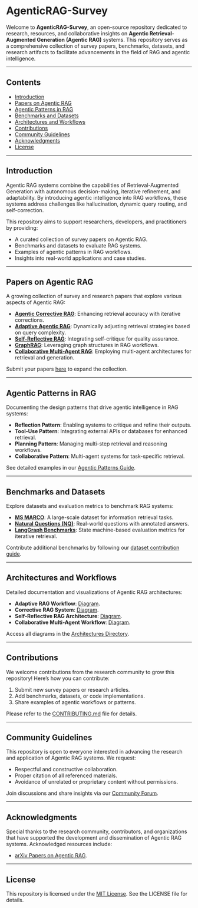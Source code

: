 # **AgenticRAG-Survey**

Welcome to **AgenticRAG-Survey**, an open-source repository dedicated to research, resources, and collaborative insights on **Agentic Retrieval-Augmented Generation (Agentic RAG)** systems. This repository serves as a comprehensive collection of survey papers, benchmarks, datasets, and research artifacts to facilitate advancements in the field of RAG and agentic intelligence.

---

## **Contents**

- [Introduction](#introduction)
- [Papers on Agentic RAG](#papers-on-agentic-rag)
- [Agentic Patterns in RAG](#agentic-patterns-in-rag)
- [Benchmarks and Datasets](#benchmarks-and-datasets)
- [Architectures and Workflows](#architectures-and-workflows)
- [Contributions](#contributions)
- [Community Guidelines](#community-guidelines)
- [Acknowledgments](#acknowledgments)
- [License](#license)

---

## **Introduction**

Agentic RAG systems combine the capabilities of Retrieval-Augmented Generation with autonomous decision-making, iterative refinement, and adaptability. By introducing agentic intelligence into RAG workflows, these systems address challenges like hallucination, dynamic query routing, and self-correction.

This repository aims to support researchers, developers, and practitioners by providing:
- A curated collection of survey papers on Agentic RAG.
- Benchmarks and datasets to evaluate RAG systems.
- Examples of agentic patterns in RAG workflows.
- Insights into real-world applications and case studies.

---

## **Papers on Agentic RAG**

A growing collection of survey and research papers that explore various aspects of Agentic RAG:
- **[Agentic Corrective RAG](#)**: Enhancing retrieval accuracy with iterative corrections.
- **[Adaptive Agentic RAG](#)**: Dynamically adjusting retrieval strategies based on query complexity.
- **[Self-Reflective RAG](#)**: Integrating self-critique for quality assurance.
- **[GraphRAG](#)**: Leveraging graph structures in RAG workflows.
- **[Collaborative Multi-Agent RAG](#)**: Employing multi-agent architectures for retrieval and generation.

Submit your papers [here](#) to expand the collection.

---

## **Agentic Patterns in RAG**

Documenting the design patterns that drive agentic intelligence in RAG systems:
- **Reflection Pattern**: Enabling systems to critique and refine their outputs.
- **Tool-Use Pattern**: Integrating external APIs or databases for enhanced retrieval.
- **Planning Pattern**: Managing multi-step retrieval and reasoning workflows.
- **Collaborative Pattern**: Multi-agent systems for task-specific retrieval.

See detailed examples in our [Agentic Patterns Guide](#).

---

## **Benchmarks and Datasets**

Explore datasets and evaluation metrics to benchmark RAG systems:
- **[MS MARCO](#)**: A large-scale dataset for information retrieval tasks.
- **[Natural Questions (NQ)](#)**: Real-world questions with annotated answers.
- **[LangGraph Benchmarks](#)**: State machine-based evaluation metrics for iterative retrieval.

Contribute additional benchmarks by following our [dataset contribution guide](#).

---

## **Architectures and Workflows**

Detailed documentation and visualizations of Agentic RAG architectures:
- **Adaptive RAG Workflow**: [Diagram](#).
- **Corrective RAG System**: [Diagram](#).
- **Self-Reflective RAG Architecture**: [Diagram](#).
- **Collaborative Multi-Agent Workflow**: [Diagram](#).

Access all diagrams in the [Architectures Directory](#).

---

## **Contributions**

We welcome contributions from the research community to grow this repository! Here’s how you can contribute:
1. Submit new survey papers or research articles.
2. Add benchmarks, datasets, or code implementations.
3. Share examples of agentic workflows or patterns.

Please refer to the [CONTRIBUTING.md](#) file for details.

---

## **Community Guidelines**

This repository is open to everyone interested in advancing the research and application of Agentic RAG systems. We request:
- Respectful and constructive collaboration.
- Proper citation of all referenced materials.
- Avoidance of unrelated or proprietary content without permissions.

Join discussions and share insights via our [Community Forum](#).

---

## **Acknowledgments**

Special thanks to the research community, contributors, and organizations that have supported the development and dissemination of Agentic RAG systems. Acknowledged resources include:
- [arXiv Papers on Agentic RAG](#).

---

## **License**

This repository is licensed under the [MIT License](#). See the LICENSE file for details.
